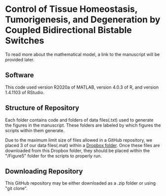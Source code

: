 # Control of Tissue Homeostasis, Tumorigenesis, and Degeneration by Coupled Bidirectional Bistable Switches

To read more about the mathematical model, a link to the manuscript will be provided later.

## Software
This code used version R2020a of MATLAB, version 4.0.3 of R, and version 1.4.1103 of RStudio. 

## Structure of Repository
Each folder contains code and folders of data files(.txt) used to generate the figures in the manuscript. These folders are labeled by which figures the scripts within them generate. 

Due to the maximum limit size of files allowed in a GitHub repository, we placed 3 of our data files(.mat) within a [Dropbox folder](https://www.dropbox.com/sh/d9hjvfoyopexisl/AABxIIQWhNjq4CSPA_OfUC7ta?dl=0). Once these files are downloaded from this Dropbox folder, they should be placed within the "/Figure5" folder for the scripts to properly run. 

## Downloading Repository
This GitHub repository may be either downloaded as a .zip folder or using "git clone". 





